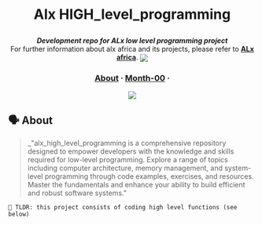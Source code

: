 <h1 align="center">
	
Alx HIGH_level_programming

</h1>

<p align="center">
	<b><i>Development repo for ALx low level programming project</i></b><br>
	For further information about alx africa and its projects, please refer to <a href="https://www.alxafrica.com/"><b>ALx africa</b></a>.

<img align="center" src="https://img.shields.io/badge/Alx-0052CC?style=for-the-badge">
</p>



<h3 align="center">
	<a href="#%EF%B8%8F-about">About</a>
	<span> · </span>
	<a href="#-month00">Month-00</a>
	<span> · </span>
</h3>


<p align="center">


<img src="https://res.cloudinary.com/practicaldev/image/fetch/s--MF5Cp2yD--/c_limit%2Cf_auto%2Cfl_progressive%2Cq_66%2Cw_880/https://dev-to-uploads.s3.amazonaws.com/i/nyj855ggghu7rcc6ib7c.gif">
</p>

## 🗣️ About

> _"alx_high_level_programming is a comprehensive repository designed to empower developers with the knowledge and skills required for low-level programming. Explore a range of topics including computer architecture, memory management, and system-level programming through code examples, exercises, and resources. Master the fundamentals and enhance your ability to build efficient and robust software systems."

	🚀 TLDR: this project consists of coding high level functions (see below)

